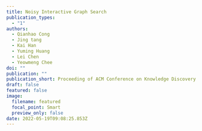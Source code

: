 ```yaml
---
title: Noisy Interactive Graph Search
publication_types:
  - "1"
authors:
  - Qianhao Cong
  - Jing tang
  - Kai Han
  - Yuming Huang
  - Lei Chen
  - Yeowmeng Chee
doi: ""
publication: ""
publication_short: Proceeding of ACM Conference on Knowledge Discovery and Data Mining (KDD) 2022
draft: false
featured: false
image:
  filename: featured
  focal_point: Smart
  preview_only: false
date: 2022-05-19T09:08:25.853Z
---
```

